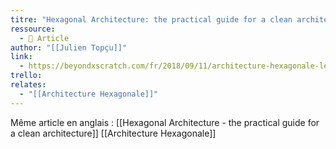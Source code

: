 ```yaml
---
titre: "Hexagonal Architecture: the practical guide for a clean architecture"
ressource:
  - 📰 Article
author: "[[Julien Topçu]]"
link:
  - https://beyondxscratch.com/fr/2018/09/11/architecture-hexagonale-le-guide-pratique-pour-une-clean-architecture/
trello: 
relates:
  - "[[Architecture Hexagonale]]"
---
```

Même article en anglais : [[Hexagonal Architecture - the practical guide for a clean architecture]]
[[Architecture Hexagonale]]